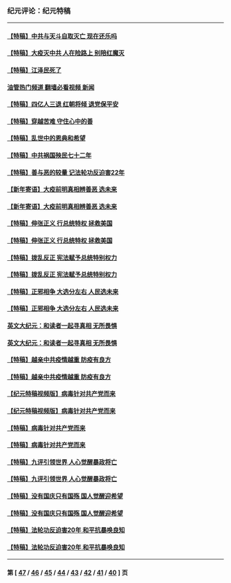 ### 纪元评论：纪元特稿
---
#### [【特稿】中共与天斗自取灭亡 现在还乐吗](../../pages/nsc424/n13897482.md?03260330) 
#### [【特稿】大疫灭中共 人在险路上 别陪红魔灭](../../pages/nsc424/n13890697.md?03260330) 
#### [【特稿】江泽民死了](../../pages/nsc424/n13876300.md?03260330) 
#### [油管热门频道 翻墙必看视频 新闻](ok?03260330)
#### [【特稿】四亿人三退 红朝将倾 退党保平安](../../pages/nsc424/n13794378.md?03260330) 
#### [【特稿】穿越苦难 守住心中的善](../../pages/nsc424/n13784979.md?03260330) 
#### [【特稿】乱世中的恩典和希望](../../pages/nsc424/n13734687.md?03260330) 
#### [【特稿】中共祸国殃民七十二年](../../pages/nsc424/n13272607.md?03260330) 
#### [【特稿】善与恶的较量 记法轮功反迫害22年](../../pages/nsc424/n13086597.md?03260330) 
#### [【新年寄语】大疫前明真相辨善恶 选未来](../../pages/nsc424/n12660855.md?03260330) 
#### [【新年寄语】大疫前明真相辨善恶 选未来](../../pages/nsc424/n12660855.md?03260330) 
#### [【特稿】伸张正义 行总统特权 拯救美国](../../pages/nsc424/n12616806.md?03260330) 
#### [【特稿】伸张正义 行总统特权 拯救美国](../../pages/nsc424/n12616806.md?03260330) 
#### [【特稿】拨乱反正 宪法赋予总统特别权力](../../pages/nsc424/n12598306.md?03260330) 
#### [【特稿】拨乱反正 宪法赋予总统特别权力](../../pages/nsc424/n12598306.md?03260330) 
#### [【特稿】正邪相争 大选分左右 人民选未来](../../pages/nsc424/n12545208.md?03260330) 
#### [【特稿】正邪相争 大选分左右 人民选未来](../../pages/nsc424/n12545208.md?03260330) 
#### [英文大纪元：和读者一起寻真相 无所畏惧](../../pages/nsc424/n12542027.md?03260330) 
#### [英文大纪元：和读者一起寻真相 无所畏惧](../../pages/nsc424/n12542027.md?03260330) 
#### [【特稿】越亲中共疫情越重 防疫有良方](../../pages/nsc424/n12042989.md?03260330) 
#### [【特稿】越亲中共疫情越重 防疫有良方](../../pages/nsc424/n12042989.md?03260330) 
#### [【纪元特稿视频版】病毒针对共产党而来](../../pages/nsc424/n11977328.md?03260330) 
#### [【纪元特稿视频版】病毒针对共产党而来](../../pages/nsc424/n11977328.md?03260330) 
#### [【特稿】病毒针对共产党而来](../../pages/nsc424/n11928818.md?03260330) 
#### [【特稿】病毒针对共产党而来](../../pages/nsc424/n11928818.md?03260330) 
#### [【特稿】九评引领世界 人心觉醒暴政将亡](../../pages/nsc424/n11660496.md?03260330) 
#### [【特稿】九评引领世界 人心觉醒暴政将亡](../../pages/nsc424/n11660496.md?03260330) 
#### [【特稿】没有国庆只有国殇 国人觉醒迎希望](../../pages/nsc424/n11549354.md?03260330) 
#### [【特稿】没有国庆只有国殇 国人觉醒迎希望](../../pages/nsc424/n11549354.md?03260330) 
#### [【特稿】法轮功反迫害20年 和平抗暴唤良知](../../pages/nsc424/n11389135.md?03260330) 
#### [【特稿】法轮功反迫害20年 和平抗暴唤良知](../../pages/nsc424/n11389135.md?03260330) 

---
#### 第 [ [47](./47.md?03260330) / [46](./46.md?03260330) / [45](./45.md?03260330) / [44](./44.md?03260330) / [43](./43.md?03260330) / [42](./42.md?03260330) / [41](./41.md?03260330) / [40](./40.md?03260330) ] 页
